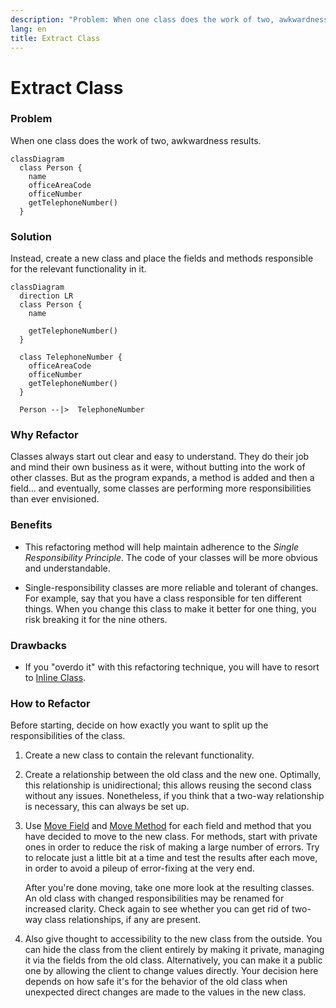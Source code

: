```yaml
---
description: "Problem: When one class does the work of two, awkwardness results. Solution: Instead, create a new class and place the fields and methods responsible for the relevant functionality in it."
lang: en
title: Extract Class
---
```

# Extract Class

### Problem

When one class does the work of two, awkwardness results.
```mermaid
classDiagram
  class Person {
    name
    officeAreaCode
    officeNumber
    getTelephoneNumber()
  }
```

### Solution

Instead, create a new class and place the fields and methods responsible
for the relevant functionality in it.
```mermaid
classDiagram
  direction LR
  class Person {
    name

    getTelephoneNumber()
  }

  class TelephoneNumber {
    officeAreaCode
    officeNumber
    getTelephoneNumber()
  }

  Person --|>  TelephoneNumber
```

### Why Refactor

Classes always start out clear and easy to understand. They do their job
and mind their own business as it were, without butting into the work of
other classes. But as the program expands, a method is added and then a
field\... and eventually, some classes are performing more
responsibilities than ever envisioned.

### Benefits

-   This refactoring method will help maintain adherence to the *Single
    Responsibility Principle*. The code of your classes will be more
    obvious and understandable.

-   Single-responsibility classes are more reliable and tolerant of
    changes. For example, say that you have a class responsible for ten
    different things. When you change this class to make it better for
    one thing, you risk breaking it for the nine others.

### Drawbacks

-   If you "overdo it" with this refactoring technique, you will have to
    resort to [Inline Class](/inline-class).

### How to Refactor

Before starting, decide on how exactly you want to split up the
responsibilities of the class.

1.  Create a new class to contain the relevant functionality.

2.  Create a relationship between the old class and the new one.
    Optimally, this relationship is unidirectional; this allows reusing
    the second class without any issues. Nonetheless, if you think that
    a two-way relationship is necessary, this can always be set up.

3.  Use [Move Field](/move-field) and [Move Method](/move-method) for
    each field and method that you have decided to move to the new
    class. For methods, start with private ones in order to reduce the
    risk of making a large number of errors. Try to relocate just a
    little bit at a time and test the results after each move, in order
    to avoid a pileup of error-fixing at the very end.

    After you're done moving, take one more look at the resulting
    classes. An old class with changed responsibilities may be renamed
    for increased clarity. Check again to see whether you can get rid of
    two-way class relationships, if any are present.

4.  Also give thought to accessibility to the new class from the
    outside. You can hide the class from the client entirely by making
    it private, managing it via the fields from the old class.
    Alternatively, you can make it a public one by allowing the client
    to change values directly. Your decision here depends on how safe
    it's for the behavior of the old class when unexpected direct
    changes are made to the values in the new class.
